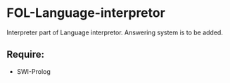 # FOL-Language-interpretor

Interpreter part of Language interpretor. Answering system is to be added.

## Require:
- SWI-Prolog
